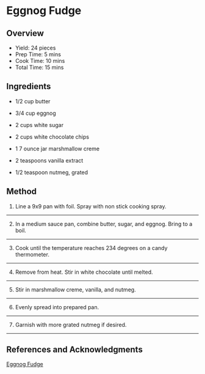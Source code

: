 # Eggnog Fudge

## Overview

- Yield: 24 pieces
- Prep Time: 5 mins
- Cook Time: 10 mins
- Total Time: 15 mins

## Ingredients

- 1/2 cup butter

- 3/4 cup eggnog

- 2 cups white sugar

- 2 cups white chocolate chips

- 1 7 ounce jar marshmallow creme

- 2 teaspoons vanilla extract

- 1/2 teaspoon nutmeg, grated

## Method

1. Line a 9x9 pan with foil. Spray with non stick cooking spray.
---
2. In a medium sauce pan, combine butter, sugar, and eggnog. Bring to a boil.
---
3. Cook until the temperature reaches 234 degrees on a candy thermometer.
---
4. Remove from heat. Stir in white chocolate until melted.
---
5. Stir in marshmallow creme, vanilla, and nutmeg.
---
6. Evenly spread into prepared pan.
---
7. Garnish with more grated nutmeg if desired.
---

## References and Acknowledgments

[Eggnog Fudge](https://www.bakingbeauty.net/eggnog-fudge/)
